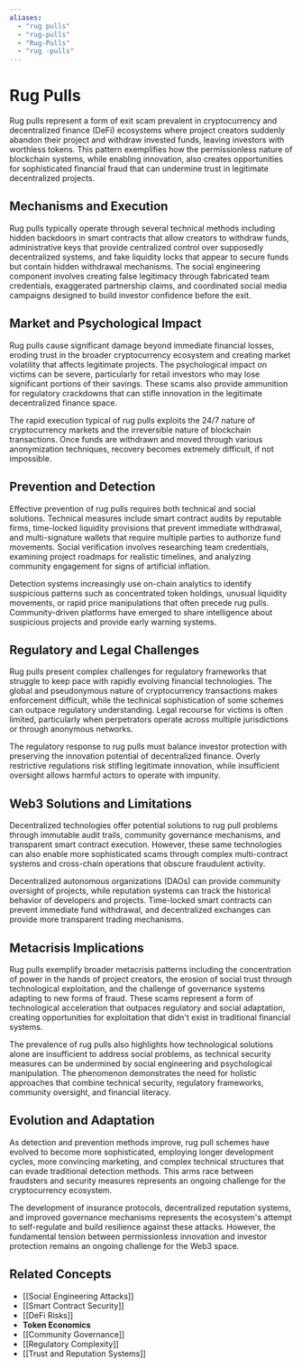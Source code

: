 ```yaml
---
aliases:
  - "rug pulls"
  - "rug-pulls"
  - "Rug-Pulls"
  - "rug -pulls"
---
```


# Rug Pulls

Rug pulls represent a form of exit scam prevalent in cryptocurrency and decentralized finance (DeFi) ecosystems where project creators suddenly abandon their project and withdraw invested funds, leaving investors with worthless tokens. This pattern exemplifies how the permissionless nature of blockchain systems, while enabling innovation, also creates opportunities for sophisticated financial fraud that can undermine trust in legitimate decentralized projects.

## Mechanisms and Execution

Rug pulls typically operate through several technical methods including hidden backdoors in smart contracts that allow creators to withdraw funds, administrative keys that provide centralized control over supposedly decentralized systems, and fake liquidity locks that appear to secure funds but contain hidden withdrawal mechanisms. The social engineering component involves creating false legitimacy through fabricated team credentials, exaggerated partnership claims, and coordinated social media campaigns designed to build investor confidence before the exit.

## Market and Psychological Impact

Rug pulls cause significant damage beyond immediate financial losses, eroding trust in the broader cryptocurrency ecosystem and creating market volatility that affects legitimate projects. The psychological impact on victims can be severe, particularly for retail investors who may lose significant portions of their savings. These scams also provide ammunition for regulatory crackdowns that can stifle innovation in the legitimate decentralized finance space.

The rapid execution typical of rug pulls exploits the 24/7 nature of cryptocurrency markets and the irreversible nature of blockchain transactions. Once funds are withdrawn and moved through various anonymization techniques, recovery becomes extremely difficult, if not impossible.

## Prevention and Detection

Effective prevention of rug pulls requires both technical and social solutions. Technical measures include smart contract audits by reputable firms, time-locked liquidity provisions that prevent immediate withdrawal, and multi-signature wallets that require multiple parties to authorize fund movements. Social verification involves researching team credentials, examining project roadmaps for realistic timelines, and analyzing community engagement for signs of artificial inflation.

Detection systems increasingly use on-chain analytics to identify suspicious patterns such as concentrated token holdings, unusual liquidity movements, or rapid price manipulations that often precede rug pulls. Community-driven platforms have emerged to share intelligence about suspicious projects and provide early warning systems.

## Regulatory and Legal Challenges

Rug pulls present complex challenges for regulatory frameworks that struggle to keep pace with rapidly evolving financial technologies. The global and pseudonymous nature of cryptocurrency transactions makes enforcement difficult, while the technical sophistication of some schemes can outpace regulatory understanding. Legal recourse for victims is often limited, particularly when perpetrators operate across multiple jurisdictions or through anonymous networks.

The regulatory response to rug pulls must balance investor protection with preserving the innovation potential of decentralized finance. Overly restrictive regulations risk stifling legitimate innovation, while insufficient oversight allows harmful actors to operate with impunity.

## Web3 Solutions and Limitations

Decentralized technologies offer potential solutions to rug pull problems through immutable audit trails, community governance mechanisms, and transparent smart contract execution. However, these same technologies can also enable more sophisticated scams through complex multi-contract systems and cross-chain operations that obscure fraudulent activity.

Decentralized autonomous organizations (DAOs) can provide community oversight of projects, while reputation systems can track the historical behavior of developers and projects. Time-locked smart contracts can prevent immediate fund withdrawal, and decentralized exchanges can provide more transparent trading mechanisms.

## Metacrisis Implications

Rug pulls exemplify broader metacrisis patterns including the concentration of power in the hands of project creators, the erosion of social trust through technological exploitation, and the challenge of governance systems adapting to new forms of fraud. These scams represent a form of technological acceleration that outpaces regulatory and social adaptation, creating opportunities for exploitation that didn't exist in traditional financial systems.

The prevalence of rug pulls also highlights how technological solutions alone are insufficient to address social problems, as technical security measures can be undermined by social engineering and psychological manipulation. The phenomenon demonstrates the need for holistic approaches that combine technical security, regulatory frameworks, community oversight, and financial literacy.

## Evolution and Adaptation

As detection and prevention methods improve, rug pull schemes have evolved to become more sophisticated, employing longer development cycles, more convincing marketing, and complex technical structures that can evade traditional detection methods. This arms race between fraudsters and security measures represents an ongoing challenge for the cryptocurrency ecosystem.

The development of insurance protocols, decentralized reputation systems, and improved governance mechanisms represents the ecosystem's attempt to self-regulate and build resilience against these attacks. However, the fundamental tension between permissionless innovation and investor protection remains an ongoing challenge for the Web3 space.

## Related Concepts

- [[Social Engineering Attacks]]
- [[Smart Contract Security]]
- [[DeFi Risks]]
- **Token Economics**
- [[Community Governance]]
- [[Regulatory Complexity]]
- [[Trust and Reputation Systems]]